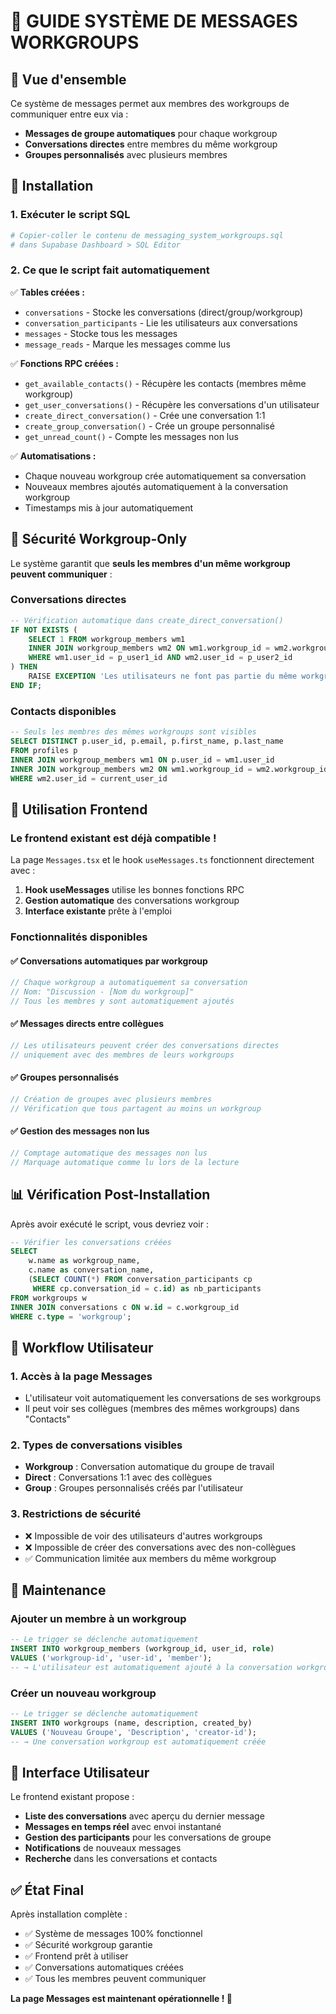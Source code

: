 # 📨 GUIDE SYSTÈME DE MESSAGES WORKGROUPS

## 🎯 **Vue d'ensemble**

Ce système de messages permet aux membres des workgroups de communiquer entre eux via :
- **Messages de groupe automatiques** pour chaque workgroup
- **Conversations directes** entre membres du même workgroup  
- **Groupes personnalisés** avec plusieurs membres

## 🔧 **Installation**

### 1. Exécuter le script SQL
```bash
# Copier-coller le contenu de messaging_system_workgroups.sql 
# dans Supabase Dashboard > SQL Editor
```

### 2. Ce que le script fait automatiquement
✅ **Tables créées :**
- `conversations` - Stocke les conversations (direct/group/workgroup)
- `conversation_participants` - Lie les utilisateurs aux conversations
- `messages` - Stocke tous les messages
- `message_reads` - Marque les messages comme lus

✅ **Fonctions RPC créées :**
- `get_available_contacts()` - Récupère les contacts (membres même workgroup)
- `get_user_conversations()` - Récupère les conversations d'un utilisateur
- `create_direct_conversation()` - Crée une conversation 1:1
- `create_group_conversation()` - Crée un groupe personnalisé
- `get_unread_count()` - Compte les messages non lus

✅ **Automatisations :**
- Chaque nouveau workgroup crée automatiquement sa conversation
- Nouveaux membres ajoutés automatiquement à la conversation workgroup
- Timestamps mis à jour automatiquement

## 🔐 **Sécurité Workgroup-Only**

Le système garantit que **seuls les membres d'un même workgroup peuvent communiquer** :

### Conversations directes
```sql
-- Vérification automatique dans create_direct_conversation()
IF NOT EXISTS (
    SELECT 1 FROM workgroup_members wm1
    INNER JOIN workgroup_members wm2 ON wm1.workgroup_id = wm2.workgroup_id
    WHERE wm1.user_id = p_user1_id AND wm2.user_id = p_user2_id
) THEN
    RAISE EXCEPTION 'Les utilisateurs ne font pas partie du même workgroup';
END IF;
```

### Contacts disponibles
```sql
-- Seuls les membres des mêmes workgroups sont visibles
SELECT DISTINCT p.user_id, p.email, p.first_name, p.last_name
FROM profiles p
INNER JOIN workgroup_members wm1 ON p.user_id = wm1.user_id
INNER JOIN workgroup_members wm2 ON wm1.workgroup_id = wm2.workgroup_id
WHERE wm2.user_id = current_user_id
```

## 🚀 **Utilisation Frontend**

### Le frontend existant est déjà compatible ! 

La page `Messages.tsx` et le hook `useMessages.ts` fonctionnent directement avec :

1. **Hook useMessages** utilise les bonnes fonctions RPC
2. **Gestion automatique** des conversations workgroup
3. **Interface existante** prête à l'emploi

### Fonctionnalités disponibles

#### ✅ **Conversations automatiques par workgroup**
```typescript
// Chaque workgroup a automatiquement sa conversation
// Nom: "Discussion - [Nom du workgroup]"
// Tous les membres y sont automatiquement ajoutés
```

#### ✅ **Messages directs entre collègues**
```typescript
// Les utilisateurs peuvent créer des conversations directes
// uniquement avec des membres de leurs workgroups
```

#### ✅ **Groupes personnalisés**
```typescript
// Création de groupes avec plusieurs membres
// Vérification que tous partagent au moins un workgroup
```

#### ✅ **Gestion des messages non lus**
```typescript
// Comptage automatique des messages non lus
// Marquage automatique comme lu lors de la lecture
```

## 📊 **Vérification Post-Installation**

Après avoir exécuté le script, vous devriez voir :

```sql
-- Vérifier les conversations créées
SELECT 
    w.name as workgroup_name,
    c.name as conversation_name,
    (SELECT COUNT(*) FROM conversation_participants cp 
     WHERE cp.conversation_id = c.id) as nb_participants
FROM workgroups w
INNER JOIN conversations c ON w.id = c.workgroup_id
WHERE c.type = 'workgroup';
```

## 🎯 **Workflow Utilisateur**

### 1. **Accès à la page Messages**
- L'utilisateur voit automatiquement les conversations de ses workgroups
- Il peut voir ses collègues (membres des mêmes workgroups) dans "Contacts"

### 2. **Types de conversations visibles**
- **Workgroup** : Conversation automatique du groupe de travail
- **Direct** : Conversations 1:1 avec des collègues
- **Group** : Groupes personnalisés créés par l'utilisateur

### 3. **Restrictions de sécurité**
- ❌ Impossible de voir des utilisateurs d'autres workgroups
- ❌ Impossible de créer des conversations avec des non-collègues
- ✅ Communication limitée aux members du même workgroup

## 🔧 **Maintenance**

### Ajouter un membre à un workgroup
```sql
-- Le trigger se déclenche automatiquement
INSERT INTO workgroup_members (workgroup_id, user_id, role)
VALUES ('workgroup-id', 'user-id', 'member');
-- → L'utilisateur est automatiquement ajouté à la conversation workgroup
```

### Créer un nouveau workgroup
```sql
-- Le trigger se déclenche automatiquement  
INSERT INTO workgroups (name, description, created_by)
VALUES ('Nouveau Groupe', 'Description', 'creator-id');
-- → Une conversation workgroup est automatiquement créée
```

## 📱 **Interface Utilisateur**

Le frontend existant propose :
- **Liste des conversations** avec aperçu du dernier message
- **Messages en temps réel** avec envoi instantané
- **Gestion des participants** pour les conversations de groupe
- **Notifications** de nouveaux messages
- **Recherche** dans les conversations et contacts

## ✅ **État Final**

Après installation complète :
- ✅ Système de messages 100% fonctionnel
- ✅ Sécurité workgroup garantie
- ✅ Frontend prêt à utiliser
- ✅ Conversations automatiques créées
- ✅ Tous les membres peuvent communiquer

**La page Messages est maintenant opérationnelle ! 🎉** 